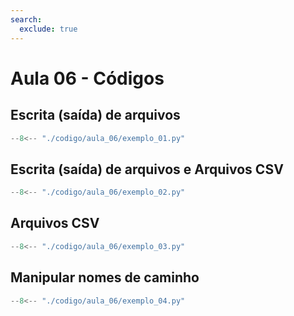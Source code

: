 ```yaml
---
search:
  exclude: true
---
```


# Aula 06 - Códigos

## Escrita (saída) de arquivos

```py title="aula_05/exemplo_01.py" linenums="1"
--8<-- "./codigo/aula_06/exemplo_01.py"
```


## Escrita (saída) de arquivos e Arquivos CSV

```py title="aula_05/exemplo_02.py" linenums="1"
--8<-- "./codigo/aula_06/exemplo_02.py"
```


## Arquivos CSV

```py title="aula_05/exemplo_03.py" linenums="1"
--8<-- "./codigo/aula_06/exemplo_03.py"
```


## Manipular nomes de caminho

```py title="aula_05/exemplo_04.py" linenums="1"
--8<-- "./codigo/aula_06/exemplo_04.py"
```
